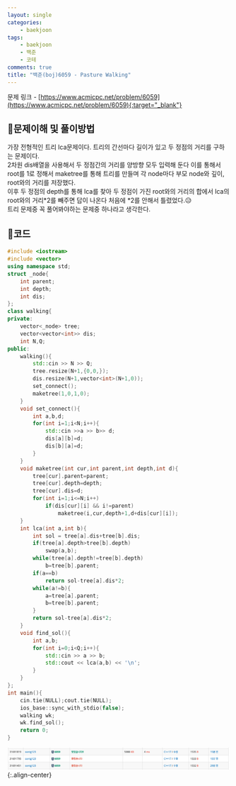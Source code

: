 ```yaml
---
layout: single
categories:
    - baekjoon
tags:
    - baekjoon
    - 백준
    - 코테
comments: true
title: "백준(boj)6059 - Pasture Walking"
---
```



문제 링크 - [https://www.acmicpc.net/problem/6059](https://www.acmicpc.net/problem/6059){:target="_blank"}

## 👀문제이해 및 풀이방법
가장 전형적인 트리 lca문제이다. 트리의 간선마다 길이가 있고 두 정점의 거리를 구하는 문제이다.<br>
2차원 dis배열을 사용해서 두 정점간의 거리를 양방향 모두 입력해 둔다 이를 통해서 root를 1로 정해서 maketree를 통해 트리를 만들며 각 node마다 부모 node와 깊이, root와의 거리를 저장했다.<br>
이후 두 정점의 depth를 통해 lca를 찾아 두 정점이 가진 root와의 거리의 합에서 lca의 root와의 거리*2를 빼주면 답이 나온다 처음에 *2를 안해서 틀렸었다.😥<br>
트리 문제중 꼭 풀어봐야하는 문제중 하나라고 생각한다.<br>

## 📝코드
  
```cpp
#include <iostream>
#include <vector>
using namespace std;
struct _node{
    int parent;
    int depth;
    int dis;
};
class walking{
private:
    vector<_node> tree;
    vector<vector<int>> dis;
    int N,Q;
public:
    walking(){
        std::cin >> N >> Q;
        tree.resize(N+1,{0,0,});
        dis.resize(N+1,vector<int>(N+1,0));
        set_connect();
        maketree(1,0,1,0);
    }
    void set_connect(){
        int a,b,d;
        for(int i=1;i<N;i++){
            std::cin >>a >> b>> d;
            dis[a][b]=d;
            dis[b][a]=d;
        }
    }
    void maketree(int cur,int parent,int depth,int d){
        tree[cur].parent=parent;
        tree[cur].depth=depth;
        tree[cur].dis=d;
        for(int i=1;i<=N;i++)
            if(dis[cur][i] && i!=parent)
                maketree(i,cur,depth+1,d+dis[cur][i]);
    }
    int lca(int a,int b){
        int sol = tree[a].dis+tree[b].dis;
        if(tree[a].depth>tree[b].depth)
            swap(a,b);
        while(tree[a].depth!=tree[b].depth)
            b=tree[b].parent;
        if(a==b)
            return sol-tree[a].dis*2;
        while(a!=b){
            a=tree[a].parent;
            b=tree[b].parent;
        }
        return sol-tree[a].dis*2;
    }
    void find_sol(){
        int a,b;
        for(int i=0;i<Q;i++){
            std::cin >> a >> b;
            std::cout << lca(a,b) << '\n';   
        }
    }
};
int main(){
    cin.tie(NULL);cout.tie(NULL);
    ios_base::sync_with_stdio(false);
    walking wk;
    wk.find_sol();
    return 0;
}
```

![image](/assets/images/baekjoon/6059_1.png){:.align-center}  <br>